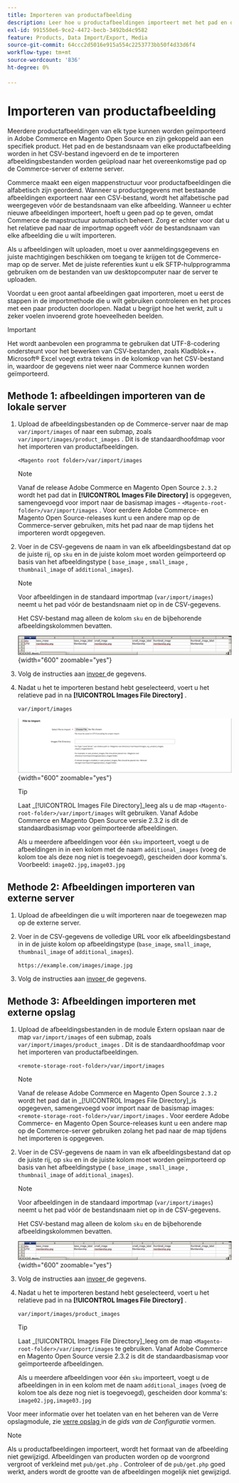 ```yaml
---
title: Importeren van productafbeelding
description: Leer hoe u productafbeeldingen importeert met het pad en de bestandsnaam van elke afbeelding.
exl-id: 991550e6-9ce2-4472-becb-3492bd4c9582
feature: Products, Data Import/Export, Media
source-git-commit: 64ccc2d5016e915a554c2253773bb50f4d33d6f4
workflow-type: tm+mt
source-wordcount: '836'
ht-degree: 0%

---
```


# Importeren van productafbeelding

Meerdere productafbeeldingen van elk type kunnen worden geïmporteerd in Adobe Commerce en Magento Open Source en zijn gekoppeld aan een specifiek product. Het pad en de bestandsnaam van elke productafbeelding worden in het CSV-bestand ingevoerd en de te importeren afbeeldingsbestanden worden geüpload naar het overeenkomstige pad op de Commerce-server of externe server.

Commerce maakt een eigen mappenstructuur voor productafbeeldingen die alfabetisch zijn geordend. Wanneer u productgegevens met bestaande afbeeldingen exporteert naar een CSV-bestand, wordt het alfabetische pad weergegeven vóór de bestandsnaam van elke afbeelding. Wanneer u echter nieuwe afbeeldingen importeert, hoeft u geen pad op te geven, omdat Commerce de mapstructuur automatisch beheert. Zorg er echter voor dat u het relatieve pad naar de importmap opgeeft vóór de bestandsnaam van elke afbeelding die u wilt importeren.

Als u afbeeldingen wilt uploaden, moet u over aanmeldingsgegevens en juiste machtigingen beschikken om toegang te krijgen tot de Commerce-map op de server. Met de juiste referenties kunt u elk SFTP-hulpprogramma gebruiken om de bestanden van uw desktopcomputer naar de server te uploaden.

Voordat u een groot aantal afbeeldingen gaat importeren, moet u eerst de stappen in de importmethode die u wilt gebruiken controleren en het proces met een paar producten doorlopen. Nadat u begrijpt hoe het werkt, zult u zeker voelen invoerend grote hoeveelheden beelden.

>[!IMPORTANT]
>
>Het wordt aanbevolen een programma te gebruiken dat UTF-8-codering ondersteunt voor het bewerken van CSV-bestanden, zoals Kladblok++. Microsoft® Excel voegt extra tekens in de kolomkop van het CSV-bestand in, waardoor de gegevens niet weer naar Commerce kunnen worden geïmporteerd.

## Methode 1: afbeeldingen importeren van de lokale server

1. Upload de afbeeldingsbestanden op de Commerce-server naar de map `var/import/images` of naar een submap, zoals `var/import/images/product_images` . Dit is de standaardhoofdmap voor het importeren van productafbeeldingen.

   ```terminal
   <Magento root folder>/var/import/images
   ```

   >[!NOTE]
   >
   >Vanaf de release Adobe Commerce en Magento Open Source `2.3.2` wordt het pad dat in **[!UICONTROL Images File Directory]** is opgegeven, samengevoegd voor import naar de basismap images - `<Magento-root-folder>/var/import/images` . Voor eerdere Adobe Commerce- en Magento Open Source-releases kunt u een andere map op de Commerce-server gebruiken, mits het pad naar de map tijdens het importeren wordt opgegeven.

1. Voer in de CSV-gegevens de naam in van elk afbeeldingsbestand dat op de juiste rij, op `sku` en in de juiste kolom moet worden geïmporteerd op basis van het afbeeldingstype ( `base_image` , `small_image` , `thumbnail_image` of `additional_images`).

   >[!NOTE]
   >
   >Voor afbeeldingen in de standaard importmap (`var/import/images`) neemt u het pad vóór de bestandsnaam niet op in de CSV-gegevens.

   Het CSV-bestand mag alleen de kolom `sku` en de bijbehorende afbeeldingskolommen bevatten.

   ![ Voorbeeld - CSV de invoer van beeldgegevens ](./assets/data-import-csv-image-files-default-local.png){width="600" zoomable="yes"}

1. Volg de instructies aan [ invoer ](data-import.md) de gegevens.

1. Nadat u het te importeren bestand hebt geselecteerd, voert u het relatieve pad in na **[!UICONTROL Images File Directory]** .

   ```terminal
   var/import/images
   ```

   ![ de invoer van gegevens beelddossier folder ](./assets/data-import-file-to-import.png){width="600" zoomable="yes"}

   >[!TIP]
   >
   >Laat _[!UICONTROL Images File Directory]_leeg als u de map `<Magento-root-folder>/var/import/images` wilt gebruiken. Vanaf Adobe Commerce en Magento Open Source versie 2.3.2 is dit de standaardbasismap voor geïmporteerde afbeeldingen.

   Als u meerdere afbeeldingen voor één `sku` importeert, voegt u de afbeeldingen in in een kolom met de naam `additional_images` (voeg de kolom toe als deze nog niet is toegevoegd), gescheiden door komma&#39;s. Voorbeeld: `image02.jpg,image03.jpg`

## Methode 2: Afbeeldingen importeren van externe server

1. Upload de afbeeldingen die u wilt importeren naar de toegewezen map op de externe server.

1. Voer in de CSV-gegevens de volledige URL voor elk afbeeldingsbestand in in de juiste kolom op afbeeldingstype (`base_image`, `small_image`, `thumbnail_image` of `additional_images`).

   ```terminal
   https://example.com/images/image.jpg
   ```

1. Volg de instructies aan [ invoer ](data-import.md) de gegevens.

## Methode 3: Afbeeldingen importeren met externe opslag

1. Upload de afbeeldingsbestanden in de module Extern opslaan naar de map `var/import/images` of een submap, zoals `var/import/images/product_images` . Dit is de standaardhoofdmap voor het importeren van productafbeeldingen.

   ```terminal
   <remote-storage-root-folder>/var/import/images
   ```

   >[!NOTE]
   >
   >Vanaf de release Adobe Commerce en Magento Open Source `2.3.2` wordt het pad dat in _[!UICONTROL Images File Directory]_is opgegeven, samengevoegd voor import naar de basismap images: `<remote-storage-root-folder>/var/import/images` . Voor eerdere Adobe Commerce- en Magento Open Source-releases kunt u een andere map op de Commerce-server gebruiken zolang het pad naar de map tijdens het importeren is opgegeven.

1. Voer in de CSV-gegevens de naam in van elk afbeeldingsbestand dat op de juiste rij, op `sku` en in de juiste kolom moet worden geïmporteerd op basis van het afbeeldingstype ( `base_image` , `small_image` , `thumbnail_image` of `additional_images`).

   >[!NOTE]
   >
   >Voor afbeeldingen in de standaard importmap (`var/import/images`) neemt u het pad vóór de bestandsnaam niet op in de CSV-gegevens.

   Het CSV-bestand mag alleen de kolom `sku` en de bijbehorende afbeeldingskolommen bevatten.

   ![ Voorbeeld - CSV de invoer van beeldgegevens ](./assets/data-import-csv-image-files-default-local.png){width="600" zoomable="yes"}

1. Volg de instructies aan [ invoer ](data-import.md) de gegevens.

1. Nadat u het te importeren bestand hebt geselecteerd, voert u het relatieve pad in na **[!UICONTROL Images File Directory]** .

   ```terminal
   var/import/images/product_images
   ```

   >[!TIP]
   >
   >Laat _[!UICONTROL Images File Directory]_leeg om de map `<Magento-root-folder>/var/import/images` te gebruiken. Vanaf Adobe Commerce en Magento Open Source versie 2.3.2 is dit de standaardbasismap voor geïmporteerde afbeeldingen.

   Als u meerdere afbeeldingen voor één `sku` importeert, voegt u de afbeeldingen in in een kolom met de naam `additional_images` (voeg de kolom toe als deze nog niet is toegevoegd), gescheiden door komma&#39;s: `image02.jpg,image03.jpg`

Voor meer informatie over het toelaten van en het beheren van de Verre opslagmodule, zie [ verre opslag ](https://experienceleague.adobe.com/docs/commerce-operations/configuration-guide/storage/remote-storage/remote-storage.html) in de _gids van de Configuratie_ vormen.

>[!NOTE]
>
>Als u productafbeeldingen importeert, wordt het formaat van de afbeelding niet gewijzigd. Afbeeldingen van producten worden op de voorgrond vergroot of verkleind met `pub/get.php` . Controleer of de `pub/get.php` goed werkt, anders wordt de grootte van de afbeeldingen mogelijk niet gewijzigd.
